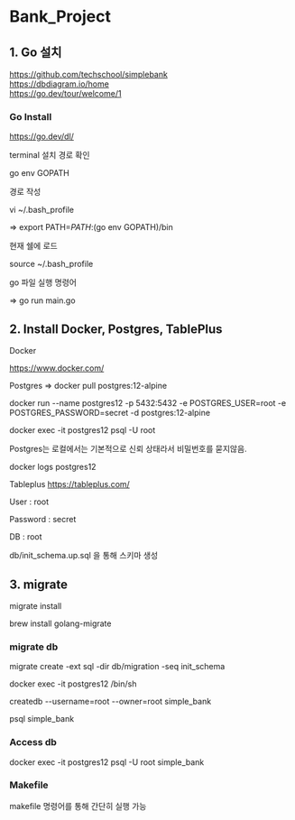 # Bank_Project


## 1. Go 설치
https://github.com/techschool/simplebank <br/>
https://dbdiagram.io/home <br/>
https://go.dev/tour/welcome/1 <br/>

### Go Install
https://go.dev/dl/

terminal 설치 경로 확인

go env GOPATH

경로 작성

vi ~/.bash_profile

=> export PATH=$PATH:$(go env GOPATH)/bin

현재 쉘에 로드

source ~/.bash_profile

go 파일 실행 명령어

=> go run main.go

## 2. Install Docker, Postgres, TablePlus
Docker

https://www.docker.com/

Postgres
=> docker pull postgres:12-alpine

docker run --name postgres12 -p 5432:5432 -e POSTGRES_USER=root -e POSTGRES_PASSWORD=secret -d postgres:12-alpine

docker exec -it postgres12 psql -U root

Postgres는 로컬에서는 기본적으로 신뢰 상태라서 비밀번호를 묻지않음.

docker logs postgres12


Tableplus
https://tableplus.com/

User : root

Password : secret

DB : root

db/init_schema.up.sql 을 통해 스키마 생성


## 3. migrate
migrate install

brew install golang-migrate
### migrate db
migrate create -ext sql -dir db/migration -seq init_schema

docker exec -it postgres12 /bin/sh

createdb --username=root --owner=root simple_bank

psql simple_bank
### Access db
docker exec -it postgres12 psql -U root simple_bank

### Makefile
makefile 명령어를 통해 간단히 실행 가능




